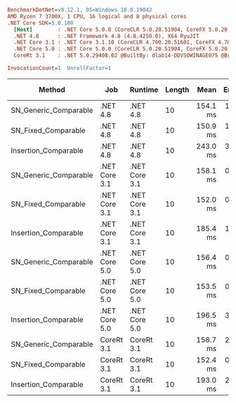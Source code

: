 ``` ini

BenchmarkDotNet=v0.12.1, OS=Windows 10.0.19042
AMD Ryzen 7 3700X, 1 CPU, 16 logical and 8 physical cores
.NET Core SDK=5.0.100
  [Host]        : .NET Core 5.0.0 (CoreCLR 5.0.20.51904, CoreFX 5.0.20.51904), X64 RyuJIT
  .NET 4.8      : .NET Framework 4.8 (4.8.4250.0), X64 RyuJIT
  .NET Core 3.1 : .NET Core 3.1.10 (CoreCLR 4.700.20.51601, CoreFX 4.700.20.51901), X64 RyuJIT
  .NET Core 5.0 : .NET Core 5.0.0 (CoreCLR 5.0.20.51904, CoreFX 5.0.20.51904), X64 RyuJIT
  CoreRt 3.1    : .NET 5.0.29408.02 @BuiltBy: dlab14-DDVSOWINAGE075 @Branch: master @Commit: 4ce1c21ac0d4d1a3b7f7a548214966f69ac9f199, X64 AOT

InvocationCount=1  UnrollFactor=1  

```
|                Method |           Job |       Runtime | Length |     Mean |   Error |  StdDev | Gen 0 | Gen 1 | Gen 2 | Allocated |
|---------------------- |-------------- |-------------- |------- |---------:|--------:|--------:|------:|------:|------:|----------:|
| SN_Generic_Comparable |      .NET 4.8 |      .NET 4.8 |     10 | 154.1 ms | 1.44 ms | 1.35 ms |     - |     - |     - |         - |
|   SN_Fixed_Comparable |      .NET 4.8 |      .NET 4.8 |     10 | 150.9 ms | 1.32 ms | 1.17 ms |     - |     - |     - |         - |
|  Insertion_Comparable |      .NET 4.8 |      .NET 4.8 |     10 | 243.0 ms | 3.64 ms | 3.23 ms |     - |     - |     - |         - |
| SN_Generic_Comparable | .NET Core 3.1 | .NET Core 3.1 |     10 | 158.1 ms | 0.58 ms | 0.55 ms |     - |     - |     - |         - |
|   SN_Fixed_Comparable | .NET Core 3.1 | .NET Core 3.1 |     10 | 152.0 ms | 0.17 ms | 0.15 ms |     - |     - |     - |         - |
|  Insertion_Comparable | .NET Core 3.1 | .NET Core 3.1 |     10 | 185.4 ms | 1.74 ms | 1.63 ms |     - |     - |     - |         - |
| SN_Generic_Comparable | .NET Core 5.0 | .NET Core 5.0 |     10 | 156.4 ms | 0.66 ms | 0.62 ms |     - |     - |     - |         - |
|   SN_Fixed_Comparable | .NET Core 5.0 | .NET Core 5.0 |     10 | 153.5 ms | 0.26 ms | 0.22 ms |     - |     - |     - |         - |
|  Insertion_Comparable | .NET Core 5.0 | .NET Core 5.0 |     10 | 196.5 ms | 3.12 ms | 2.61 ms |     - |     - |     - |         - |
| SN_Generic_Comparable |    CoreRt 3.1 |    CoreRt 3.1 |     10 | 158.7 ms | 2.99 ms | 2.49 ms |     - |     - |     - |         - |
|   SN_Fixed_Comparable |    CoreRt 3.1 |    CoreRt 3.1 |     10 | 152.4 ms | 0.17 ms | 0.15 ms |     - |     - |     - |         - |
|  Insertion_Comparable |    CoreRt 3.1 |    CoreRt 3.1 |     10 | 193.0 ms | 2.26 ms | 2.11 ms |     - |     - |     - |         - |
